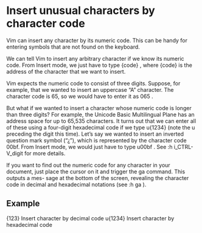 # Insert unusual characters by character code 

Vim can insert any character by its numeric code. This can be handy for
entering symbols that are not found on the keyboard.

We can tell Vim to insert any arbitrary character if we know its numeric code.
From Insert mode, we just have to type <C-v>{code} , where {code} is the address
of the character that we want to insert.

Vim expects the numeric code to consist of three digits. Suppose, for example,
that we wanted to insert an uppercase “A” character. The character code is
65, so we would have to enter it as <C-v>065 .

But what if we wanted to insert a character whose numeric code is longer
than three digits? For example, the Unicode Basic Multilingual Plane has an
address space for up to 65,535 characters. It turns out that we can enter all
of these using a four-digit hexadecimal code if we type <C-v>u{1234} (note the
u preceding the digit this time). Let’s say we wanted to insert an inverted
question mark symbol (“¿”), which is represented by the character code 00bf.
From Insert mode, we would just have to type <C-v>u00bf . See :h i_CTRL-V_digit
for more details.

If you want to find out the numeric code for any character in your document,
just place the cursor on it and trigger the ga command. This outputs a mes-
sage at the bottom of the screen, revealing the character code in decimal and
hexadecimal notations (see :h ga ).

## Example

<C-v>{123}	Insert character by decimal code
<C-v>u{1234}	Insert character by hexadecimal code

